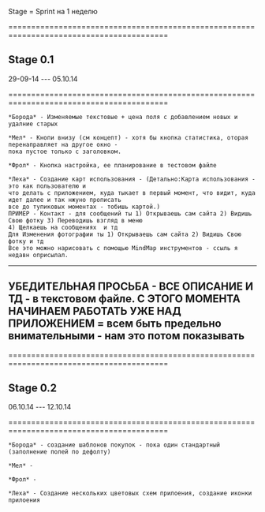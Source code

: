 Stage = Sprint на 1 неделю
	
=========================================================================================

## Stage 0.1 ##

29-09-14 --- 05.10.14

=========================================================================================

	*Борода* - Изменяемые текстовые + цена поля с добавлением новых и удалние старых
	
	*Мел* - Кнопи внизу (см концепт) - хотя бы кнопка статистика, оторая перенаправляет на другое окно - 
	пока пустое только с заголовком.
	
	*Фрол* - Кнопка настройка, ее планирование в тестовом файле 
	
	*Леха* - Создание карт использования - (Детально:Карта использования - это как пользователю и 
	что делать с приложением, куда тыкает в первый момент, что видит, куда идет далее и так нжуно прописать
	все до тупиковых моментах - тобишь картой.)
	ПРИМЕР - Контакт - для сообщений ты 1) Открываешь сам сайта 2) Видишь Свою фотку 3) Переводишь взгляд в меню
	4) Щелкаешь на сообщениях  и тд
	Для Изменения фотографии ты 1) Открываешь сам сайта 2) Видишь Свою фотку и тд
	Все это можно нарисовать с помощью MindMap инструментов - ссыль я недавн оприсылал.

-------------------------------------------------------------------------------------------------------------------
УБЕДИТЕЛЬНАЯ ПРОСЬБА - ВСЕ ОПИСАНИЕ И ТД - в текстовом файле.
С ЭТОГО МОМЕНТА НАЧИНАЕМ РАБОТАТЬ УЖЕ НАД ПРИЛОЖЕНИЕМ = всем быть предельно внимательными - нам это потом показывать
-------------------------------------------------------------------------------------------------------------------

=========================================================================================

## Stage 0.2 ##

06.10.14 --- 12.10.14

=========================================================================================

	*Борода* - создание шаблонов покупок - пока один стандартный (заполнение полей по дефолту)
	
	*Мел* -
	
	*Фрол* - 
	
	*Леха* - Создание нескольких цветовых схем прилоения, создание иконки прилоения
